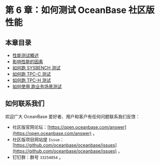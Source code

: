 # 第 6 章：如何测试 OceanBase 社区版性能

## 本章目录

+ [性能测试概述](6.1.md)
+ [影响性能的因素](6.2.md)
+ [如何跑 SYSBENCH 测试](6.3.md)
+ [如何跑 TPC-C 测试](6.4.md)
+ [如何跑 TPC-H 测试](6.5.md)
+ [如何使用 跑业务场景测试](6.6.md)

## 如何联系我们

欢迎广大 OceanBase 爱好者、用户和客户有任何问题联系我们反馈：

+ 社区版官网论坛：[https://open.oceanbase.com/answer](https://open.oceanbase.com/answer) 。
+ 社区版项目网站提 `Issue`：[https://github.com/oceanbase/oceanbase/issues](https://github.com/oceanbase/oceanbase/issues) 。
+ 钉钉群：群号 `33254054` 。